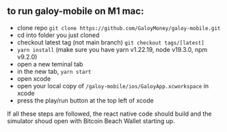 
## to run galoy-mobile on M1 mac:

- clone repo `git clone https://github.com/GaloyMoney/galoy-mobile.git` 
- cd into folder you just cloned
- checkout latest tag (not main branch) `git checkout tags/[latest]`
- `yarn install` (make sure you have yarn v1.22.19, node v19.3.0, npm v9.2.0)
- open a new teminal tab
- in the new tab, `yarn start`
- open xcode
- open your local copy of `/galoy-mobile/ios/GaloyApp.xcworkspace` in xcode
- press the play/run button at the top left of xcode

If all these steps are followed, the react native code should build and the simulator shoud open with Bitcoin Beach Wallet starting up.

